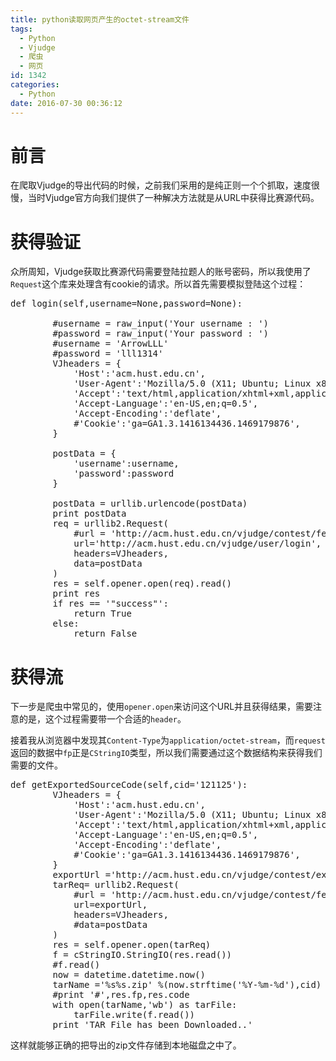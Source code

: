 ```yaml
---
title: python读取网页产生的octet-stream文件
tags:
  - Python
  - Vjudge
  - 爬虫
  - 网页
id: 1342
categories:
  - Python
date: 2016-07-30 00:36:12
---
```


# 前言

在爬取Vjudge的导出代码的时候，之前我们采用的是纯正则一个个抓取，速度很慢，当时Vjudge官方向我们提供了一种解决方法就是从URL中获得比赛源代码。

# 获得验证

众所周知，Vjudge获取比赛源代码需要登陆拉题人的账号密码，所以我使用了`Request`这个库来处理含有cookie的请求。所以首先需要模拟登陆这个过程：
<pre class="lang:python decode:true ">def login(self,username=None,password=None):

        #username = raw_input('Your username : ')
        #password = raw_input('Your password : ')
        #username = 'ArrowLLL'
        #password = 'lll1314'
        VJheaders = {
            'Host':'acm.hust.edu.cn',
            'User-Agent':'Mozilla/5.0 (X11; Ubuntu; Linux x86_64; rv:47.0) Gecko/20100101 Firefox/47.0',
            'Accept':'text/html,application/xhtml+xml,application/xml;q=0.9,*/*;q=0.8',
            'Accept-Language':'en-US,en;q=0.5',
            'Accept-Encoding':'deflate',
            #'Cookie':'ga=GA1.3.1416134436.1469179876',
        }

        postData = {
            'username':username,
            'password':password
        }

        postData = urllib.urlencode(postData)
        print postData
        req = urllib2.Request(
            #url = 'http://acm.hust.edu.cn/vjudge/contest/fetchStatus.action?cid=88638',
            url='http://acm.hust.edu.cn/vjudge/user/login',
            headers=VJheaders,
            data=postData
        )
        res = self.opener.open(req).read()
        print res
        if res == '"success"':
            return True
        else:
            return False</pre>

# 获得流

下一步是爬虫中常见的，使用`opener.open`来访问这个URL并且获得结果，需要注意的是，这个过程需要带一个合适的`header`。

接着我从浏览器中发现其`Content-Type`为`application/octet-stream`，而`request`返回的数据中`fp`正是`CStringIO`类型，所以我们需要通过这个数据结构来获得我们需要的文件。
<pre class="lang:default decode:true ">def getExportedSourceCode(self,cid='121125'):
        VJheaders = {
            'Host':'acm.hust.edu.cn',
            'User-Agent':'Mozilla/5.0 (X11; Ubuntu; Linux x86_64; rv:47.0) Gecko/20100101 Firefox/47.0',
            'Accept':'text/html,application/xhtml+xml,application/xml;q=0.9,*/*;q=0.8',
            'Accept-Language':'en-US,en;q=0.5',
            'Accept-Encoding':'deflate',
            #'Cookie':'ga=GA1.3.1416134436.1469179876',
        }
        exportUrl ='http://acm.hust.edu.cn/vjudge/contest/exportSource/%s'%cid
        tarReq= urllib2.Request(
            #url = 'http://acm.hust.edu.cn/vjudge/contest/fetchStatus.action?cid=88638',
            url=exportUrl,
            headers=VJheaders,
            #data=postData
        )
        res = self.opener.open(tarReq)
        f = cStringIO.StringIO(res.read())
        #f.read()
        now = datetime.datetime.now()
        tarName ='%s%s.zip' %(now.strftime('%Y-%m-%d'),cid)
        #print '#',res.fp,res.code
        with open(tarName,'wb') as tarFile:
            tarFile.write(f.read())
        print 'TAR File has been Downloaded..'</pre>

这样就能够正确的把导出的zip文件存储到本地磁盘之中了。